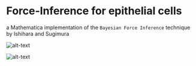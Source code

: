 # Force-Inference for epithelial cells

a Mathematica implementation of the `Bayesian Force Inference` technique by Ishihara and Sugimura 

![alt-text](https://github.com/alihashmiii/Force-Inference/blob/master/for%20ReadMe/image1.png)


![alt-text](https://github.com/alihashmiii/Force-Inference/blob/master/for%20ReadMe/im2.png)
